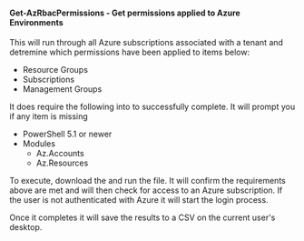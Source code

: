 #### Get-AzRbacPermissions - Get permissions applied to Azure Environments

This will run through all Azure subscriptions associated with a tenant and detremine which permissions have been applied to items below:

- Resource Groups
- Subscriptions
- Management Groups

It does require the following into to successfully complete.  It will prompt you if any item is missing

- PowerShell 5.1 or newer
- Modules
    - Az.Accounts
    - Az.Resources

To execute, download the and run the file.  It will confirm the requirements above are met and will then check for access to an Azure subscription.  If the user is not authenticated with Azure it will start the login process. 

Once it completes it will save the results to a CSV on the current user's desktop.  